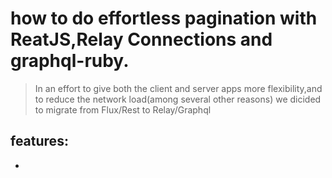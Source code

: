 # how to do effortless pagination with ReatJS,Relay Connections and graphql-ruby.

> In an effort to give both the client and server apps more flexibility,and to reduce the network load\(among several other reasons\) we dicided to migrate from Flux/Rest to Relay/Graphql

## features:

* 


